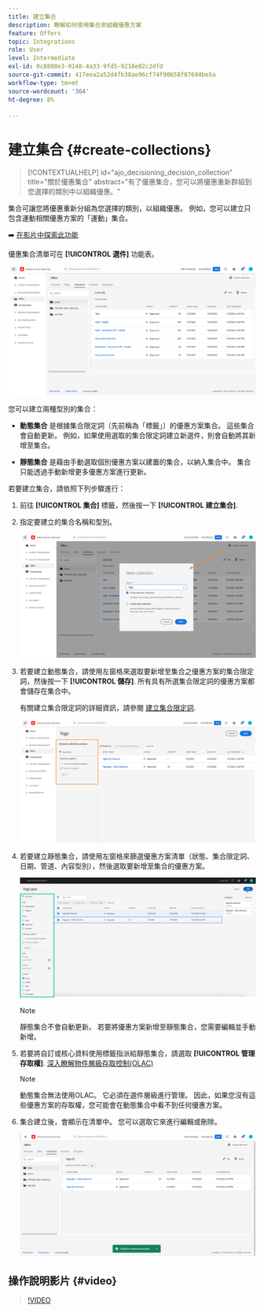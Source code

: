```yaml
---
title: 建立集合
description: 瞭解如何使用集合來組織優惠方案
feature: Offers
topic: Integrations
role: User
level: Intermediate
exl-id: 0c8808e3-9148-4a33-9fd5-9218e02c2dfd
source-git-commit: 417eea2a52d4fb38ae96cf74f90658f87694be5a
workflow-type: tm+mt
source-wordcount: '364'
ht-degree: 8%

---
```


# 建立集合 {#create-collections}

>[!CONTEXTUALHELP]
>id="ajo_decisioning_decision_collection"
>title="關於優惠集合"
>abstract="有了優惠集合，您可以將優惠重新群組到您選擇的類別中以組織優惠。"

集合可讓您將優惠重新分組為您選擇的類別，以組織優惠。 例如，您可以建立只包含運動相關優惠方案的「運動」集合。

➡️ [在影片中探索此功能](#video)

優惠集合清單可在 **[!UICONTROL 選件]** 功能表。

![](../assets/collections_list.png)

您可以建立兩種型別的集合：

* **動態集合** 是根據集合限定詞（先前稱為「標籤」）的優惠方案集合。 這些集合會自動更新。 例如，如果使用選取的集合限定詞建立新選件，則會自動將其新增至集合。

* **靜態集合** 是藉由手動選取個別優惠方案以建置的集合，以納入集合中。 集合只能透過手動新增更多優惠方案進行更新。

若要建立集合，請依照下列步驟進行：

1. 前往 **[!UICONTROL 集合]** 標籤，然後按一下 **[!UICONTROL 建立集合]**.

1. 指定要建立的集合名稱和型別。

   ![](../assets/collection_create.png)

1. 若要建立動態集合，請使用左窗格來選取要新增至集合之優惠方案的集合限定詞，然後按一下 **[!UICONTROL 儲存]**. 所有具有所選集合限定詞的優惠方案都會儲存在集合中。

   有關建立集合限定詞的詳細資訊，請參閱 [建立集合限定詞](../offer-library/creating-tags.md).

   ![](../assets/dynamic_collection.png)

1. 若要建立靜態集合，請使用左窗格來篩選優惠方案清單（狀態、集合限定詞、日期、管道、內容型別），然後選取要新增至集合的優惠方案。

   ![](../assets/static_collection.png)

   >[!NOTE]
   >
   >靜態集合不會自動更新。 若要將優惠方案新增至靜態集合，您需要編輯並手動新增。

1. 若要將自訂或核心資料使用標籤指派給靜態集合，請選取 **[!UICONTROL 管理存取權]**. [深入瞭解物件層級存取控制(OLAC)](../../administration/object-based-access.md)

   >[!NOTE]
   >
   >動態集合無法使用OLAC。 它必須在選件層級進行管理。 因此，如果您沒有這些優惠方案的存取權，您可能會在動態集合中看不到任何優惠方案。

1. 集合建立後，會顯示在清單中。 您可以選取它來進行編輯或刪除。

   ![](../assets/collection_created.png)

## 操作說明影片 {#video}

>[!VIDEO](https://video.tv.adobe.com/v/329376?quality=12)


